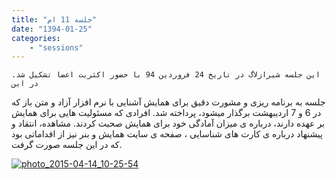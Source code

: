 ```yaml
---
title: "جلسه 11 ام"
date: "1394-01-25"
categories:
    - "sessions"
---
```

    این جلسه شیرازلاگ در تاریخ 24 فروردین 94 با حضور اکثریت اعضا تشکیل شد. در این
جلسه به برنامه ریزی و مشورت دقیق برای همایش آشنایی با نرم افزار آزاد و متن باز
که در 6 و 7 اردیبهشت برگذار میشود، پرداخته شد. افرادی که مسئولیت هایی برای
همایش بر عهده دارند، درباره ی میزان آمادگی خود برای همایش صحبت کردند. مشاهده،
انتقاد و پیشنهاد درباره ی کارت های شناسایی ، صفحه ی سایت همایش و بنر نیز از
اقداماتی بود که در این جلسه صورت گرفت.

[![photo_2015-04-14_10-25-54](img/709e20d4-fdbb-11e6-86dd-a088b4d860141488289217.1502295.jpg)](img/709e20d4-fdbb-11e6-86dd-a088b4d860141488289217.1502295.jpg)

